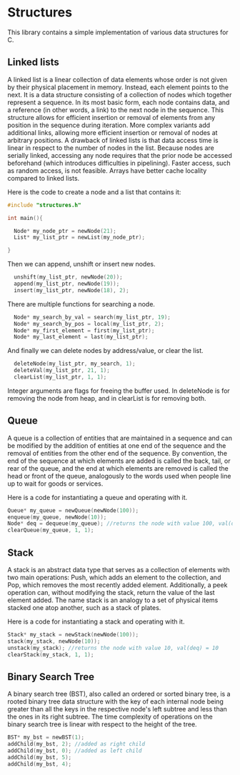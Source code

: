 # Structures

This library contains a simple implementation of various data structures for C.


## Linked lists

A linked list is a linear collection of data elements whose order is not given by their physical placement in memory. Instead, each element points to the next. It is a data structure consisting of a collection of nodes which together represent a sequence. In its most basic form, each node contains data, and a reference (in other words, a link) to the next node in the sequence. This structure allows for efficient insertion or removal of elements from any position in the sequence during iteration. More complex variants add additional links, allowing more efficient insertion or removal of nodes at arbitrary positions. A drawback of linked lists is that data access time is linear in respect to the number of nodes in the list. Because nodes are serially linked, accessing any node requires that the prior node be accessed beforehand (which introduces difficulties in pipelining). Faster access, such as random access, is not feasible. Arrays have better cache locality compared to linked lists.

Here is the code to create a node and a list  that contains it:

```c
#include "structures.h"

int main(){

  Node* my_node_ptr = newNode(21);
  List* my_list_ptr = newList(my_node_ptr);

}
```

Then we can append, unshift or insert new nodes.

```c
  unshift(my_list_ptr, newNode(20));
  append(my_list_ptr, newNode(19));
  insert(my_list_ptr, newNode(18), 2);
```
There are multiple functions for searching a node.

```c
  Node* my_search_by_val = search(my_list_ptr, 19);
  Node* my_search_by_pos = local(my_list_ptr, 2);
  Node* my_first_element = first(my_list_ptr);
  Node* my_last_element = last(my_list_ptr);
```

And finally we can delete nodes by address/value, or clear the list.

```c
  deleteNode(my_list_ptr, my_search, 1);
  deleteVal(my_list_ptr, 21, 1);
  clearList(my_list_ptr, 1, 1);
```

Integer arguments are flags for freeing the buffer used. In deleteNode is for removing the node from heap, and in clearList is for removing both.

## Queue

A queue is a collection of entities that are maintained in a sequence and can be modified by the addition of entities at one end of the sequence and the removal of entities from the other end of the sequence. By convention, the end of the sequence at which elements are added is called the back, tail, or rear of the queue, and the end at which elements are removed is called the head or front of the queue, analogously to the words used when people line up to wait for goods or services.

Here is a code for instantiating a queue and operating with it.
```c
Queue* my_queue = newQueue(newNode(100));
enqueue(my_queue, newNode(10));
Node* deq = dequeue(my_queue); //returns the node with value 100, val(deq) = 100
clearQueue(my_queue, 1, 1);
```

## Stack

A stack is an abstract data type that serves as a collection of elements with two main operations: Push, which adds an element to the collection, and Pop, which removes the most recently added element. Additionally, a peek operation can, without modifying the stack, return the value of the last element added. The name stack is an analogy to a set of physical items stacked one atop another, such as a stack of plates.

Here is a code for instantiating a stack and operating with it.
```c
Stack* my_stack = newStack(newNode(100));
stack(my_stack, newNode(10));
unstack(my_stack); //returns the node with value 10, val(deq) = 10
clearStack(my_stack, 1, 1);
```

## Binary Search Tree

A binary search tree (BST), also called an ordered or sorted binary tree, is a rooted binary tree data structure with the key of each internal node being greater than all the keys in the respective node's left subtree and less than the ones in its right subtree. The time complexity of operations on the binary search tree is linear with respect to the height of the tree.

```c
BST* my_bst = newBST(1);
addChild(my_bst, 2); //added as right child
addChild(my_bst, 0); //added as left child
addChild(my_bst, 5);
addChild(my_bst, 4);
```


